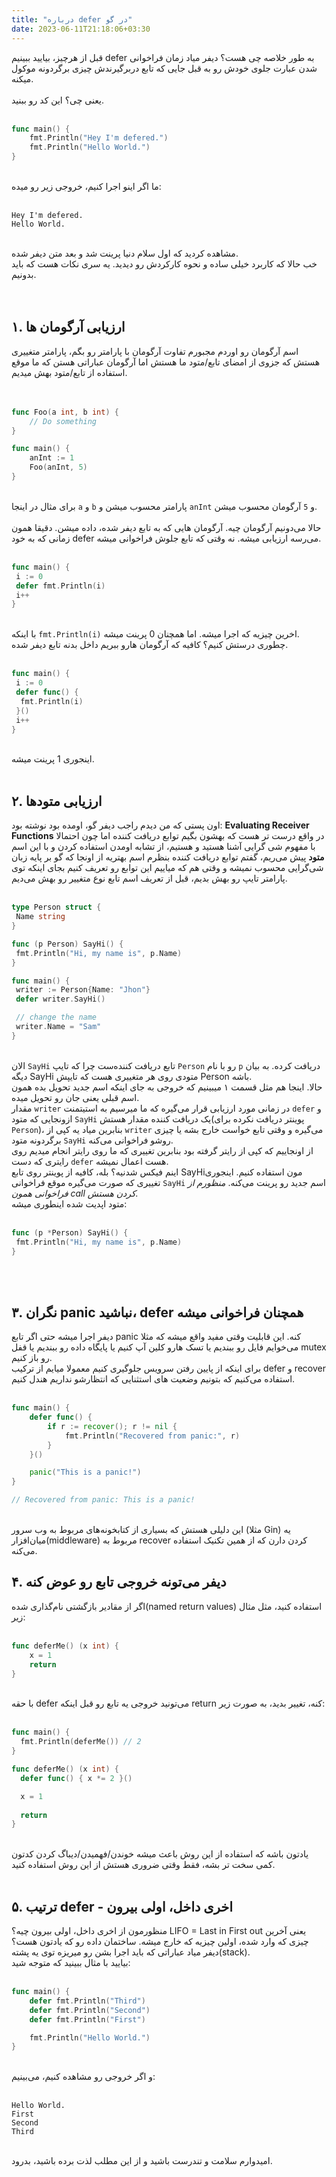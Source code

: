 ```yaml
---
title: "درباره defer در گو"
date: 2023-06-11T21:18:06+03:30
---
```


قبل از هرچیز، بیایید ببینیم defer به طور خلاصه چی هست؟
دیفر میاد زمان فراخوانی شدن عبارت جلوی خودش رو به قبل جایی که تابع دربرگیرندش چیزی برگردونه موکول میکنه.  
\
یعنی چی؟ این کد رو ببنید.
<br>
<br>

```go
func main() {
    fmt.Println("Hey I'm defered.")
    fmt.Println("Hello World.")
}
```
\
ما اگر اینو اجرا کنیم، خروجی زیر رو میده:
<br>
<br>

```console
Hey I'm defered.
Hello World.
```
\
مشاهده کردید که اول سلام دنیا پرینت شد و بعد متن دیفر شده.
<br>
خب حالا که کاربرد خیلی ساده و نحوه کارکردش رو دیدید. یه سری نکات هست که باید بدونیم.  
<br>
<br>

## ۱. ارزیابی آرگومان ها
اسم آرگومان رو اوردم مجبورم تفاوت آرگومان با پارامتر رو بگم، پارامتر متغییری هستش که جزوی از امضای تابع/متود ما هستش اما آرگومان عباراتی هستن که ما موقع استفاده از تابع/متود بهش میدیم.  
<br>
<br>

```go
func Foo(a int, b int) {
    // Do something
}

func main() {
    anInt := 1
    Foo(anInt, 5)
}
```
\
برای مثال در اینجا `a` و `b` پارامتر محسوب میشن و `anInt` و `5` آرگومان محسوب میشن.  
\
حالا می‌دونیم آرگومان چیه. آرگومان هایی که به تابع دیفر شده، داده میشن. دقیقا همون زمانی که به خود defer می‌رسه ارزیابی میشه. نه وقتی که تابع جلوش فراخوانی میشه.
<br>
<br>

```go
func main() {
 i := 0
 defer fmt.Println(i)
 i++
}
```
\
با اینکه `fmt.Println(i)`  اخرین چیزیه که اجرا میشه. اما همچنان 0 پرینت میشه.
\
چطوری درستش کنیم؟
کافیه که آرگومان هارو ببریم داخل بدنه تابع دیفر شده.
<br>
<br>

```go
func main() {
 i := 0
 defer func() {
  fmt.Println(i)
 }()
 i++
}
```
\
اینجوری 1 پرینت میشه.
<br>
<br>

## ۲. ارزیابی متودها
اون پستی که من دیدم راجب دیفر گو، اومده بود نوشته بود: __Evaluating Receiver Functions__ در واقع درست تر هست که بهشون بگیم توابع دریافت کننده اما چون احتمالا با مفهوم شی گرایی آشنا هستید و هستیم، از تشابه اومدن استفاده کردن و با این اسم __متود__ پیش می‌ریم، گفتم توابع دریافت کننده بنظرم اسم بهتریه از اونجا که گو بر پایه زبان شی‌گرایی محسوب نمیشه و وقتی هم که میاییم این توابع رو تعریف کنیم بجای اینکه توی پارامتر تایپ رو بهش بدیم، قبل از تعریف اسم تابع نوع متغییر رو بهش می‌دیم.
<br>
<br>

```go
type Person struct {
 Name string
}

func (p Person) SayHi() {
 fmt.Println("Hi, my name is", p.Name)
}

func main() {
 writer := Person{Name: "Jhon"}
 defer writer.SayHi()

 // change the name
 writer.Name = "Sam"
}
```
\
الان `SayHi` تابع دریافت کننده‌ست چرا که تایپ `Person` رو با نام `p` دریافت کرده.
به بیان دیگه SayHi متودی روی هر متغییری هست که تایپش Person باشه.
<br>
حالا. اینجا هم مثل قسمت ۱ میبینیم که خروجی به جای اینکه اسم جدید تحویل بده همون اسم قبلی یعنی جان رو تحویل میده.
<br>
مقدار `writer` در زمانی مورد ارزیابی قرار می‌گیره که ما میرسیم به استیتمنت `defer` و ازونجایی که متود `SayHi` یک دریافت کننده مقدار هستش(پوینتر دریافت نکرده برای `Person`)، بنابرین میاد یه کپی از `writer` می‌گیره و وقتی تابع خواست خارج بشه یا چیزی برگردونه متود `SayHi` روشو فراخوانی می‌کنه.
<br>
از اونجاییم که کپی از رایتر گرفته بود بنابرین تغییری که ما روی رایتر انجام میدیم روی رایتری که دست `defer` هست اعمال نمیشه.
<br>
اینم فیکس شدنیه؟
بله، کافیه از پوینتر روی تابع SayHiمون استفاده کنیم. اینجوری تغییری که صورت می‌گیره موقع فراخوانی `SayHi` اسم جدید رو پرینت می‌کنه. _منظورم از فراخوانی همون  call کردن هستش._
<br>
متود اپدیت شده اینطوری میشه:
<br>
<br>

```go
func (p *Person) SayHi() {
 fmt.Println("Hi, my name is", p.Name)
}
```
\
<br>

## ۳. نگران panic نباشید، defer همچنان فراخوانی میشه
دیفر اجرا میشه حتی اگر تابع panic کنه. این قابلیت وقتی مفید واقع میشه که مثلا می‌خوایم فایل رو ببندیم یا تسک هارو کلین آپ کنیم یا پایگاه داده رو ببندیم یا قفل mutex رو باز کنیم.
<br>
برای اینکه از پایین رفتن سرویس جلوگیری کنیم معمولا میایم از ترکیب defer و recover استفاده می‌کنیم که بتونیم وضعیت های استثنایی که انتظارشو نداریم هندل کنیم.
<br>
<br>

```go
func main() {
    defer func() {
        if r := recover(); r != nil {
            fmt.Println("Recovered from panic:", r)
        }
    }()

    panic("This is a panic!")
}

// Recovered from panic: This is a panic!
```
\
این دلیلی هستش که بسیاری از کتابخونه‌های مربوط به وب سرور (مثلا Gin) یه میان‌افزار(middleware) مربوط به recover کردن دارن که از همین تکنیک استفاده می‌کنه.
<br>

## ۴. دیفر می‌تونه خروجی تابع رو عوض کنه
اگر از مقادیر بازگشتی نام‌گذاری شده(named return values) استفاده کنید، مثل مثال زیر:
<br>
<br>

```go
func deferMe() (x int) {
    x = 1
    return
}
```
\
با حقه defer می‌تونید خروجی یه تابع رو قبل اینکه return کنه، تغییر بدید، به صورت زیر:
<br>
<br>

```go
func main() {
  fmt.Println(deferMe()) // 2
}

func deferMe() (x int) {
  defer func() { x *= 2 }()

  x = 1
  
  return
}
```
\
یادتون باشه که استفاده از این روش باعث میشه خوندن/فهمیدن/دیباگ کردن کدتون کمی سخت تر بشه، فقط وقتی ضروری هستش از این روش استفاده کنید.
<br>
<br>

## ۵. ترتیب defer - اخری داخل، اولی بیرون
منظورمون از اخری داخل، اولی بیرون چیه؟ LIFO = Last in First out
یعنی آخرین چیزی که وارد شده، اولین چیزیه که خارج میشه. ساختمان داده رو که یادتون هست؟
دیفر میاد عباراتی که باید اجرا بشن رو میریزه توی یه پشته(stack).
<br>
بیایید با مثال ببینید که متوجه شید:
<br>
<br>

```go
func main() {
    defer fmt.Println("Third")
    defer fmt.Println("Second")
    defer fmt.Println("First")

    fmt.Println("Hello World.")
}
```
\
و اگر خروجی رو مشاهده کنیم، می‌بینیم:
<br>
<br>

```console
Hello World.
First
Second
Third
```
\
امیدوارم سلامت و تندرست باشید و از این مطلب لذت برده باشید، بدرود.